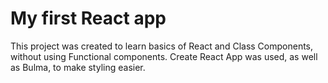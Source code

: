 # My first React app

This project was created to learn basics of React and Class Components, without using Functional components. Create React App was used, as well as Bulma, to make styling easier.